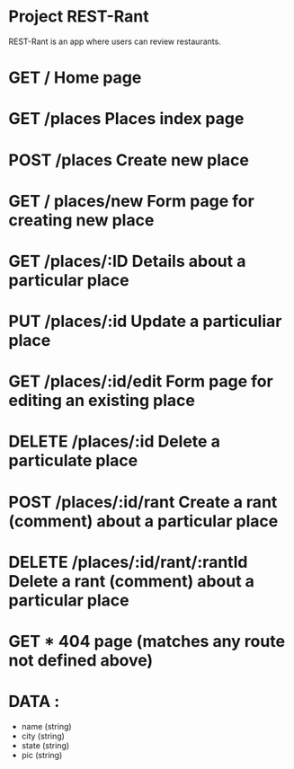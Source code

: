 # Project REST-Rant

REST-Rant is an app where users can review restaurants.

# GET / Home page
# GET /places Places index page
# POST /places Create new place 
# GET / places/new Form page for creating new place
# GET /places/:ID Details about a particular place
# PUT /places/:id Update a particuliar place
# GET /places/:id/edit Form page for editing an existing place
# DELETE /places/:id Delete a particulate place
# POST /places/:id/rant Create a rant (comment) about a particular place
# DELETE /places/:id/rant/:rantld Delete a rant (comment) about a particular place
# GET * 404 page (matches any route not defined above)

# DATA :
- name (string)
- city (string)
- state (string)
- pic (string)